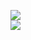 [![](https://img.shields.io/badge/Made%20With-Github%20Spray-lightgrey.svg?style=for-the-badge&logo=github)](https://github.com/Annihil/github-spray#211)  
[![](https://i.imgur.com/2DrTn0Z.gif)](https://github.com/Annihil/github-spray)